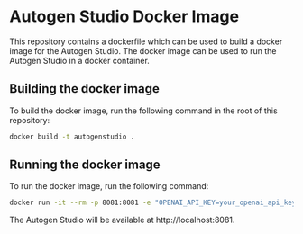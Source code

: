 # Autogen Studio Docker Image

This repository contains a dockerfile which can be used to build a docker image for the Autogen Studio. The docker image can be used to run the Autogen Studio in a docker container.

## Building the docker image

To build the docker image, run the following command in the root of this repository:

```bash
docker build -t autogenstudio .
```

## Running the docker image

To run the docker image, run the following command:

```bash
docker run -it --rm -p 8081:8081 -e "OPENAI_API_KEY=your_openai_api_key" autogenstudio
```

The Autogen Studio will be available at http://localhost:8081.

